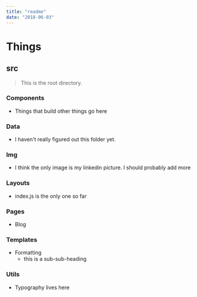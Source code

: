 ```yaml
---
title: "readme"
date: "2018-06-03"
---
```

# Things

## src
> This is the root directory.

### Components

* Things that build other things go here 

### Data

* I haven't really figured out this folder yet.

### Img

* I think the only image is my linkedin picture. I should probably add more

### Layouts

* index.js is the only one so far

### Pages

* Blog

### Templates

* Formatting
  * this is a sub-sub-heading

### Utils

* Typography lives here